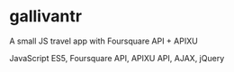 # gallivantr

A small JS travel app with Foursquare API + APIXU

JavaScript ES5, Foursquare API, APIXU API, AJAX, jQuery
